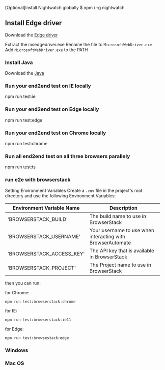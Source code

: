 [Optional]Install Nightwatch globally
$ npm i -g nightwatch

## Install Edge driver

Download  the [Edge driver](https://msedgedriver.azureedge.net/92.0.902.78/edgedriver_win64.zip)

Extract the msedgedriver.exe
Rename the file to `MicrosoftWebDriver.exe`
Add `MicrosoftWebDriver.exe` to the PATH

### Install Java

Download the [Java](https://www.java.com/download/ie_manual.jsp)

### Run your end2end test on IE locally

npm run test:ie

### Run your end2end test on Edge locally

npm run test:edge

### Run your end2end test on Chrome locally

npm run test:chrome

### Run all end2end test on all three browsers parallely

npm run test:ts

### run e2e with browserstack

Setting Environment Variables
Create a `.env` file in the project's root directory and use the following Environment Variables: 


| Environment Variable Name | Description                                                                     |
|---------------------------| --------------------------------------------------------------------------------|
|'BROWSERSTACK_BUILD'       | The build name to use in BrowserStack                                           |
|'BROWSERSTACK_USERNAME'    | Your username to use when interacting with BrowserAutomate                      |
|'BROWSERSTACK_ACCESS_KEY'  | The API key that is available in BrowserStack                                   |
|'BROWSERSTACK_PROJECT'     | The Project name to use in BrowserStack                                         |


then you can run: 

for Chrome:
```
npm run test:browserstack:chrome
```
for IE:

```
npm run test:browserstack:ie11
```
for Edge:

```
npm run test:browsestack:edge
```

### Windows

### Mac OS
